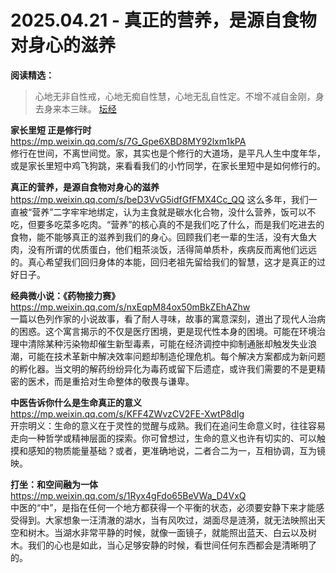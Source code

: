 2025.04.21 - 真正的营养，是源自食物对身心的滋养  
========

**阅读精选：**  

> 心地无非自性戒，心地无痴自性慧，心地无乱自性定。不增不减自金刚，身去身来本三昧。
> [坛经](https://www.bilibili.com/video/BV1FcZtYFELQ/)  

**家长里短 正是修行时**  
https://mp.weixin.qq.com/s/7G_Gpe6XBD8MY92lxm1kPA  
修行在世间，不离世间觉。家，其实也是个修行的大道场，是平凡人生中度年华，或是家长里短中鸡飞狗跳，来看看我们的小竹同学，在家长里短中是如何修行的。

**真正的营养，是源自食物对身心的滋养**  
https://mp.weixin.qq.com/s/beD3VvG5idfGfFMX4Cc_QQ 
这么多年，我们一直被“营养”二字牢牢地绑定，认为主食就是碳水化合物，没什么营养，饭可以不吃，但要多吃菜多吃肉。“营养”的核心真的不是我们吃了什么，而是我们吃进去的食物，能不能够真正的滋养到我们的身心。回顾我们老一辈的生活，没有大鱼大肉，没有所谓的优质蛋白，他们粗茶淡饭，活得简单质朴，疾病反而离他们远远的。真心希望我们回归身体的本能，回归老祖先留给我们的智慧，这才是真正的过好日子。

**经典微小说：《药物接力赛》**  
https://mp.weixin.qq.com/s/nxEqpM84ox50mBkZEhAZhw  
一篇以色列作家的小说故事，看了耐人寻味，故事的寓意深刻，道出了现代人治病的困惑。这个寓言揭示的不仅是医疗困境，更是现代性本身的困境。可能在环境治理中清除某种污染物却催生新型毒素，可能在经济调控中抑制通胀却触发失业浪潮，可能在技术革新中解决效率问题却制造伦理危机。每个解决方案都成为新问题的孵化器。当文明的解药纷纷异化为毒药或留下后遗症，或许我们需要的不是更精密的医术，而是重拾对生命整体的敬畏与谦卑。

**中医告诉你什么是生命真正的意义**  
https://mp.weixin.qq.com/s/KFF4ZWvzCV2FE-XwtP8dIg  
开宗明义：生命的意义在于灵性的觉醒与成熟。我们在追问生命意义时，往往容易走向一种哲学或精神层面的探索。你可曾想过，生命的意义也许有切实的、可以触摸和感知的物质能量基础？或者，更准确地说，二者合二为一，互相协调，互为镜映。

**打坐：和空间融为一体**  
https://mp.weixin.qq.com/s/1Ryx4gFdo65BeVWa_D4VxQ  
中医的“中”，是指在任何一个地方都获得一个平衡的状态，必须要安静下来才能感受得到。大家想象一汪清澈的湖水，当有风吹过，湖面尽是涟漪，就无法映照出天空和树木。当湖水非常平静的时候，就像一面镜子，就能照出蓝天、白云以及树木。我们的心也是如此，当心足够安静的时候，看世间任何东西都会是清晰明了的。
